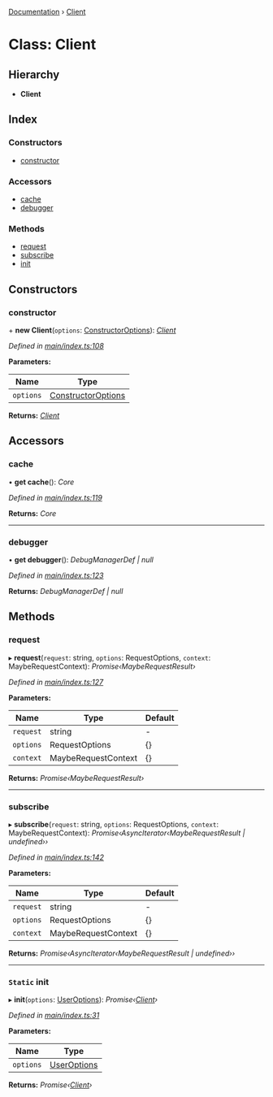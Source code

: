 [Documentation](../README.md) › [Client](client.md)

# Class: Client

## Hierarchy

* **Client**

## Index

### Constructors

* [constructor](client.md#constructor)

### Accessors

* [cache](client.md#cache)
* [debugger](client.md#debugger)

### Methods

* [request](client.md#request)
* [subscribe](client.md#subscribe)
* [init](client.md#static-init)

## Constructors

###  constructor

\+ **new Client**(`options`: [ConstructorOptions](../interfaces/constructoroptions.md)): *[Client](client.md)*

*Defined in [main/index.ts:108](https://github.com/badbatch/graphql-box/blob/8c3dc0a/packages/client/src/main/index.ts#L108)*

**Parameters:**

Name | Type |
------ | ------ |
`options` | [ConstructorOptions](../interfaces/constructoroptions.md) |

**Returns:** *[Client](client.md)*

## Accessors

###  cache

• **get cache**(): *Core*

*Defined in [main/index.ts:119](https://github.com/badbatch/graphql-box/blob/8c3dc0a/packages/client/src/main/index.ts#L119)*

**Returns:** *Core*

___

###  debugger

• **get debugger**(): *DebugManagerDef | null*

*Defined in [main/index.ts:123](https://github.com/badbatch/graphql-box/blob/8c3dc0a/packages/client/src/main/index.ts#L123)*

**Returns:** *DebugManagerDef | null*

## Methods

###  request

▸ **request**(`request`: string, `options`: RequestOptions, `context`: MaybeRequestContext): *Promise‹MaybeRequestResult›*

*Defined in [main/index.ts:127](https://github.com/badbatch/graphql-box/blob/8c3dc0a/packages/client/src/main/index.ts#L127)*

**Parameters:**

Name | Type | Default |
------ | ------ | ------ |
`request` | string | - |
`options` | RequestOptions | {} |
`context` | MaybeRequestContext | {} |

**Returns:** *Promise‹MaybeRequestResult›*

___

###  subscribe

▸ **subscribe**(`request`: string, `options`: RequestOptions, `context`: MaybeRequestContext): *Promise‹AsyncIterator‹MaybeRequestResult | undefined››*

*Defined in [main/index.ts:142](https://github.com/badbatch/graphql-box/blob/8c3dc0a/packages/client/src/main/index.ts#L142)*

**Parameters:**

Name | Type | Default |
------ | ------ | ------ |
`request` | string | - |
`options` | RequestOptions | {} |
`context` | MaybeRequestContext | {} |

**Returns:** *Promise‹AsyncIterator‹MaybeRequestResult | undefined››*

___

### `Static` init

▸ **init**(`options`: [UserOptions](../interfaces/useroptions.md)): *Promise‹[Client](client.md)›*

*Defined in [main/index.ts:31](https://github.com/badbatch/graphql-box/blob/8c3dc0a/packages/client/src/main/index.ts#L31)*

**Parameters:**

Name | Type |
------ | ------ |
`options` | [UserOptions](../interfaces/useroptions.md) |

**Returns:** *Promise‹[Client](client.md)›*
